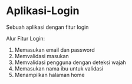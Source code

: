 # Aplikasi-Login
Sebuah aplikasi dengan fitur login

Alur Fitur Login:
1. Memasukan email dan password
2. Memvalidasi masukan
3. Memvalidasi pengguna dengan deteksi wajah
4. Memasukan nama ibu untuk validasi
5. Menampilkan halaman home
   
